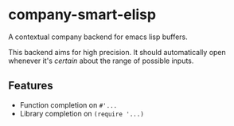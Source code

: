 # company-smart-elisp

A contextual company backend for emacs lisp buffers.

This backend aims for high precision. It should automatically open
whenever it's *certain* about the range of possible inputs.

## Features

- Function completion on `#'...`
- Library completion on `(require '...)`
